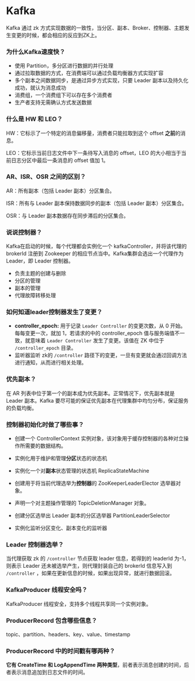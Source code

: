 # Kafka

Kafka 通过 zk 方式实现数据的一致性，当分区、副本、Broker、控制器、主题发生变更的时候，都会相应的反应到ZK上。

### 为什么Kafka速度快？

- 使用 Partition，多分区进行数据的并行处理
- 通过拉取数据的方式，在消费端可以通过负载均衡器方式实现扩容
- 多个副本之间数据同步，是通过异步方式实现，只要 Leader 副本以及持久化成功，就认为消息成功
- 消费组，一个消费组下可以存在多个消费者
- 生产者支持无需确认方式发送数据

### 什么是 HW 和 LEO？

HW：它标示了一个特定的消息偏移量，消费者只能拉取到这个 offset **之前**的消息。

LEO：它标示当前日志文件中下一条待写入消息的 offset，LEO 的大小相当于当前日志分区中最后一条消息的 offset 值加 1。

### AR、ISR、OSR 之间的区别？

AR：所有副本（包括 Leader 副本）分区集合。

ISR：所有与 Leader 副本保持数据同步的副本（包括 Leader 副本）分区集合。

OSR：与 Leader 副本数据存在同步滞后的分区集合。

### 说说控制器？

Kafka在启动的时候，每个代理都会实例化一个 kafkaController，并将该代理的brokerId 注册到 Zookeeper 的相应节点当中。Kafka集群会选出一个代理作为 Leader，即 Leader 控制器。

- 负责主题的创建与删除
- 分区的管理
- 副本的管理
- 代理故障转移处理

### 如何知道leader控制器发生了变更？

- **controller_epoch:** 用于记录 `Leader Controller` 的变更次数，从 0 开始。每每变更一次，就加 1，若请求的中的 controller_epoch 值与服务端值不一致，就意味着 `Leader Controller` 发生了变更。该值在 ZK 中位于 `/controller_epoch` 目录。
- 监听器监听 zk的 `/controller` 路径下的变更，一旦有变更就会通过回调方法进行通知，从而进行相关处理。

### 优先副本？

在 AR 列表中位于第一个的副本成为优先副本。正常情况下，优先副本就是 Leader 副本。Kafka 要尽可能的保证优先副本在代理集群中均匀分布，保证服务的负载均衡。

### 控制器初始化时做了哪些事？

- 创建一个 ControllerContext 实例对象，该对象用于缓存控制器的各种对立操作所需要的数据结构。

- 实例化用于维护和管理**分区**状态的状态机 
- 实例化一个对**副本**状态管理的状态机 ReplicaStateMachine
- 创建用于将当前代理选举为**控制器**的 ZooKeeperLeaderElector 选举器对象。
- 声明一个对主题操作管理的 TopicDeletionManager 对象。
- 创建分区选举出 Leader 副本的分区选举器 PartitionLeaderSelector
- 实例化监听分区变化、副本变化的监听器

### Leader 控制器选举？

当代理获取 zk 的 `/controller` 节点获取 leader 信息，若得到的 leaderId 为-1，则表示 Leader 还未被选举产生，则代理封装自己的 brokerId 信息写入到 `/controller` ，如果在更新信息的时候，如果出现异常，就进行数据回滚。

### KafkaProducer 线程安全吗？

KafkaProducer 线程安全，支持多个线程共享同一个实例对象。

### ProducerRecord 包含哪些信息？

topic、partition、headers、key、value、timestamp

### ProducerRecord 中的时间戳有哪两种？

**它有 CreateTime 和 LogAppendTime 两种类型**，前者表示消息创建的时间，后者表示消息追加到日志文件的时间。